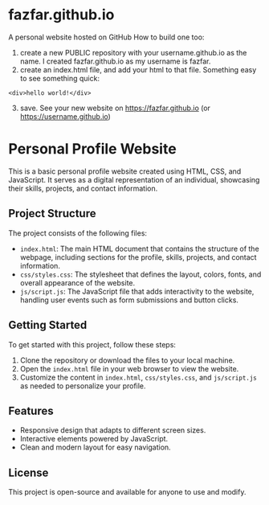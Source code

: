 # fazfar.github.io
A personal website hosted on GitHub
How to build one too:
1. create a new PUBLIC repository with your username.github.io as the name. I created fazfar.github.io as my username is fazfar.
2. create an index.html file, and add your html to that file. Something easy to see something quick:
```
<div>hello world!</div>
```
3. save. See your new website on https://fazfar.github.io (or https://username.github.io)
# Personal Profile Website

This is a basic personal profile website created using HTML, CSS, and JavaScript. It serves as a digital representation of an individual, showcasing their skills, projects, and contact information.

## Project Structure

The project consists of the following files:

- `index.html`: The main HTML document that contains the structure of the webpage, including sections for the profile, skills, projects, and contact information.
- `css/styles.css`: The stylesheet that defines the layout, colors, fonts, and overall appearance of the website.
- `js/script.js`: The JavaScript file that adds interactivity to the website, handling user events such as form submissions and button clicks.

## Getting Started

To get started with this project, follow these steps:

1. Clone the repository or download the files to your local machine.
2. Open the `index.html` file in your web browser to view the website.
3. Customize the content in `index.html`, `css/styles.css`, and `js/script.js` as needed to personalize your profile.

## Features

- Responsive design that adapts to different screen sizes.
- Interactive elements powered by JavaScript.
- Clean and modern layout for easy navigation.

## License

This project is open-source and available for anyone to use and modify.